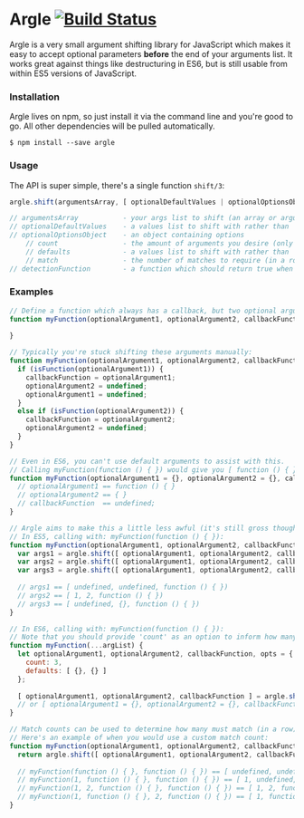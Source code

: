# Argle [![Build Status](https://travis-ci.org/zackehh/argle.svg?branch=master)](https://travis-ci.org/zackehh/argle)

Argle is a very small argument shifting library for JavaScript which makes it easy to accept optional parameters **before** the end of your arguments list. It works great against things like destructuring in ES6, but is still usable from within ES5 versions of JavaScript.

### Installation

Argle lives on npm, so just install it via the command line and you're good to go. All other dependencies will be pulled automatically.

```
$ npm install --save argle
```

### Usage

The API is super simple, there's a single function `shift/3`:

```javascript
argle.shift(argumentsArray, [ optionalDefaultValues | optionalOptionsObject ], detectionFunction);

// argumentsArray           - your args list to shift (an array or arguments object)
// optionalDefaultValues    - a values list to shift with rather than 'undefined', this is the same as { defaults: optionalDefaultValues }
// optionalOptionsObject    - an object containing options
    // count                - the amount of arguments you desire (only useful with ...args syntax)
    // defaults             - a values list to shift with rather than 'undefined'
    // match                - the number of matches to require (in a row) before shifting (defaults to 1)
// detectionFunction        - a function which should return true when you've found your right-most argument
```

### Examples

```javascript
// Define a function which always has a callback, but two optional arguments
function myFunction(optionalArgument1, optionalArgument2, callbackFunction) {
  
}

// Typically you're stuck shifting these arguments manually:
function myFunction(optionalArgument1, optionalArgument2, callbackFunction) {
  if (isFunction(optionalArgument1)) {
    callbackFunction = optionalArgument1;
    optionalArgument2 = undefined;
    optionalArgument1 = undefined;
  }
  else if (isFunction(optionalArgument2)) {
    callbackFunction = optionalArgument2;
    optionalArgument2 = undefined;
  }
}

// Even in ES6, you can't use default arguments to assist with this.
// Calling myFunction(function () { }) would give you [ function () { }, { } ] as arguments.
function myFunction(optionalArgument1 = {}, optionalArgument2 = {}, callbackFunction) {
  // optionalArgument1 == function () { }
  // optionalArgument2 == { }
  // callbackFunction  == undefined;
}

// Argle aims to make this a little less awful (it's still gross though)
// In ES5, calling with: myFunction(function () { }):
function myFunction(optionalArgument1, optionalArgument2, callbackFunction) {
  var args1 = argle.shift([ optionalArgument1, optionalArgument2, callbackFunction ], isFunction);
  var args2 = argle.shift([ optionalArgument1, optionalArgument2, callbackFunction ], [ 1, 2 ], isFunction);
  var args3 = argle.shift([ optionalArgument1, optionalArgument2, callbackFunction ], [ {} ], isFunction);
  
  // args1 == [ undefined, undefined, function () { })
  // args2 == [ 1, 2, function () { })
  // args3 == [ undefined, {}, function () { })
}

// In ES6, calling with: myFunction(function () { }):
// Note that you should provide 'count' as an option to inform how many arguments you're wanting
function myFunction(...argList) {
  let optionalArgument1, optionalArgument2, callbackFunction, opts = {
    count: 3,
    defaults: [ {}, {} ]
  };
  
  [ optionalArgument1, optionalArgument2, callbackFunction ] = argle.shift(argList, opts, isFunction);
  // or [ optionalArgument1 = {}, optionalArgument2 = {}, callbackFunction ] = argle.shift(argList, { count: 3 }, isFunction);
}

// Match counts can be used to determine how many must match (in a row) before shifting:
// Here's an example of when you would use a custom match count:
function myFunction(optionalArgument1, optionalArgument2, callbackFunction1, callbackFunction2) {
  return argle.shift([ optionalArgument1, optionalArgument2, callbackFunction1, callbackFunction2 ], { match: 2 }, isFunction);
  
  // myFunction(function () { }, function () { }) == [ undefined, undefined, function () { }, function () { })
  // myFunction(1, function () { }, function () { }) == [ 1, undefined, function () { }, function () { })
  // myFunction(1, 2, function () { }, function () { }) == [ 1, 2, function () { }, function () { })
  // myFunction(1, function () { }, 2, function () { }) == [ 1, function () { }, 2, function () { })
}
```
